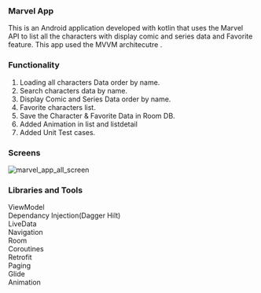 ### Marvel App
This is an Android application developed with kotlin that uses the Marvel API to list all the characters with display comic and series data and Favorite feature.
This app used the MVVM architecutre .

### Functionality <br />
 1. Loading all characters Data order by name. <br />
 2. Search characters data by name. <br />
 3. Display Comic and Series Data order by name. <br />
 4. Favorite characters list. <br />
 5. Save the Character & Favorite Data in Room DB. <br />
 6. Added Animation in list and listdetail  <br />
 7. Added Unit Test cases.  <br />
 
 ### Screens <br />
![marvel_app_all_screen](https://user-images.githubusercontent.com/99657985/154898164-88d49dd6-6d60-44c6-b7a5-27c2c84ae65d.jpg)

### Libraries and Tools
ViewModel <br />
Dependancy Injection(Dagger Hilt) <br />
LiveData <br />
Navigation <br />
Room <br />
Coroutines <br />
Retrofit <br />
Paging <br />
Glide <br />
Animation <br />
